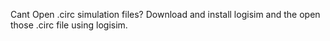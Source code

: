 Cant Open .circ simulation files? 
Download and install logisim and the open those .circ file using logisim.
